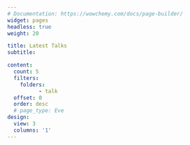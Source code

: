 ```yaml
---
# Documentation: https://wowchemy.com/docs/page-builder/
widget: pages
headless: true
weight: 20

title: Latest Talks
subtitle:

content:
  count: 5
  filters:
    folders:
          - talk
  offset: 0
  order: desc
  # page_type: Eve
design:
  view: 3
  columns: '1'
---
```

